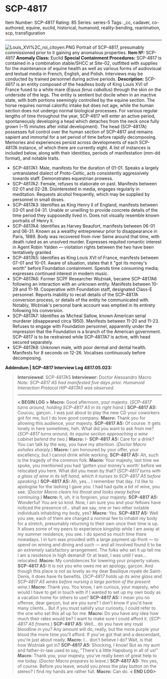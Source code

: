# SCP-4817
Item Number: SCP-4817
Rating: 85
Series: series-5
Tags: _cc, cadaver, co-authored, equine, euclid, historical, humanoid, reality-bending, reanimation, scp, transfiguration

---

![Louis_XVI%2C_roi_citoyen.PNG](https://upload.wikimedia.org/wikipedia/commons/0/08/Louis_XVI%2C_roi_citoyen.PNG)
Portrait of SCP-4817, presumably commissioned prior to it gaining any anomalous properties.
**Item №:** SCP-4817
**Anomaly Class:** Euclid
**Special Containment Procedures:** SCP-4817 is contained in a combination stable/SHCC at Site-02, outfitted with supplies for the maintenance of equine health as well as various forms of audiovisual and textual media in French, English, and Polish. Interviews may be conducted by trained personnel during active periods.
**Description:** SCP-4817 is an entity composed of the headless body of King Louis XVI of France fused to a white mare (_Equus ferus caballus_) through the skin on the underside of the legs. The entity is sentient but docile when in an inactive state, with both portions seemingly controlled by the equine section. The horse requires normal calorific intake but does not age, while the human section does not undergo normal biological processes.
For various regular lengths of time throughout the year, SCP-4817 will enter an active period, spontaneously developing a head which detaches from the neck once fully grown (~15 minutes after initial development). The head (SCP-4817A) possesses full control over the human section of SCP-4817 and remains sapient and immortal for a set period of time before rapidly decomposing. Memories and experiences persist across developments of each SCP-4817A instance, of which there are currently eight. A list of instances is included below, along with their identities, periods of manifestation (mm-dd format), and notable traits.
  * SCP-4817A1: Male, manifests for the duration of 01-01. Speaks a largely untranslated dialect of Proto-Celtic, acts consistently aggressively towards staff. Demonstrates equestrian prowess.
  * SCP-4817A2: Female, refuses to elaborate on past. Manifests between 02-01 and 02-28. Disinterested in media, engages regularly in meditation. Requests alcohol frequently, which may be supplied by personnel in small doses.
  * SCP-4817A3: Identifies as King Henry II of England, manifests between 03-01 and 04-31. Unable or unwilling to provide concrete details of the time period they supposedly lived in. Does not visually resemble known portraits of Henry II.
  * SCP-4817A4: Identifies as Harvey Beaufort, manifests between 06-01 and 06-31. Known as a wealthy entrepreneur prior to disappearance in Paris, 1889. Body was recovered from river Seine around that time, with death ruled as an unsolved murder. Expresses requited romantic interest in Agent Robin Yalden — visitation rights between the two have been tentatively granted.
  * SCP-4817A5: Identifies as King Louis XVI of France, manifests between 07-01 and 10-01. Aware of situation, states that it "got its money's worth" before Foundation containment. Spends time consuming media; expresses continued interest in modern music.
  * SCP-4817A6: Former SCPF Researcher Woźniak, became SCP-4817A6 following an interaction with an unknown entity. Manifests between 10-29 and 11-19. Cooperative with Foundation staff, designated Class-E personnel. Reports inability to recall details of the SCP-4817A conversion process, or details of the entity he communicated with. Notably, Woźniak's personal bank account was emptied in its entirety following his conversion.
  * SCP-4817A7: Identifies as Micheal Sallow, known American serial murderer (disappeared circa 1950). Manifests between 11-20 and 11-23. Refuses to engage with Foundation personnel, apparently under the impression that the Foundation is a branch of the American government. SCP-4817 is to be restrained while SCP-4817A7 is active, with head secured separately.
  * SCP-4817A8: Unknown male, with poor dermal and dental health. Manifests for 8 seconds on 12-26. Vocalises continuously before decomposing.

**Addendum | SCP-4817 Interview Log 4817.05.023:**
> **Interviewed:** SCP-4817A5
> **Interviewer:** Doctor Alessandro Macro
> _Note: SCP-4817 A5 had manifested five days prior. Humanoid Interaction Protocol HIP-4817A5 was observed._
> * * *
> **< BEGIN LOG >**
> **Macro:** Good afternoon, your majesty.
> (_SCP-4817 turns around, holding SCP-4817 A5 in its right hand._)
> **SCP-4817 A5:** Coucou, garçon.. I was just about to play the new CD your coworkers got for me, but I do love good company.
> **Macro:** Thank you for allowing this audience, your majesty.
> **SCP-4817 A5:** Of course. It gets lonely in here sometimes, heh. What did you want to ask from me?
> (_SCP-4817 turns around, its equine section approaching a wine cabinet behind the two._)
> **Macro:** I-
> **SCP-4817 A5:** Care for a drink? You can talk by the way, you have my attention.
> (_Doctor Macro exhales sharply._)
> **Macro:** I am honoured by your offer, your excellency, but I cannot drink while working.
> **SCP-4817 A5:** Ah, such is the tragedy of the common folk.
> **Macro:** Your majesty, last time we spoke, you mentioned you had 'gotten your money's worth' before we relocated you here. What did you mean by that?
> (_SCP-4817 turns with a glass of wine in its left hand, which it nurses to SCP-4817 A5 before speaking._)
> **SCP-4817 A5:** Ah, yes… I remember that day. I'd like to apologise for the lashing I gave you. I had had quite a bit of wine, you see.
> (_Doctor Macro clears his throat and looks away before continuing._)
> **Macro:** It, uh, it is forgiven, your majesty.
> **SCP-4817 A5:** Wonderful! You are so kind. Now, I am sure you and your fellows have noticed the presence of… shall we say, one or two other notable individuals inhabiting my body, yes?
> **Macro:** Yes.
> **SCP-4817 A5:** Well you see, each of them are charged a nominal fee to inhabit my body for a stretch, presumably returning to their own once their time is up. It allows some of my peers to experience kingship while I am away at my summer residence, you see. I do spend so much time there nowadays. I in turn was provided with a large payment up-front — to spend on wining and dining and such — and all involved found it to be an _extremely_ satisfactory arrangement. The folks who set it up tell me I am a residence in high demand! Or at least, I was until I was… relocated.
> **Macro:** My condolences for lowering your property values.
> **SCP-4817 A5:** It is not you who owes me an apology, garçon. And though this place is not as lovely as my dear Basilique royale de Saint-Denis, it does have its benefits.
> (_SCP-4817 holds up its wine glass and SCP-4817 A5 winks before nursing a large portion of the present wine._)
> **Macro:** Thank you. You know, I am curious, your majesty, who would I have to get in touch with if I wanted to set up my own body as a vacation home for others to use?
> **SCP-4817 A5:** I mean you no offense, dear garçon, but are you sure? I don't know if you'd have many clients… But if you must satisfy your curiosity, I could refer to the one who set this all up for me.
> **Macro:** Do you have any idea how much their rates would be? I want to make sure I could afford it.
> (_SCP-4817 A5 frowns._)
> **SCP-4817 A5:** Well… do you have any royal bloodline in you? Any amount will do, really, but the more purple your blood the more time you'll afford. If you've got that and a descendant, you're just about ready.
> **Macro:** I… don't believe I do? Wait, is that how Woźniak got in?
> **SCP-4817 A5:** Shocking, I know! But as my aunt and father-in-law used to say, "There's a little Hapsburg in all of us!"
> **Macro:** Thank you, your majesty, you've really been of great help to me today.
> (_Doctor Macro prepares to leave._)
> **SCP-4817 A5:** Yes yes, of course. Before you leave, would you press the play button on the stereo? I find my hands are rather full.
> **Macro:** Can do.
> **< END LOG>**